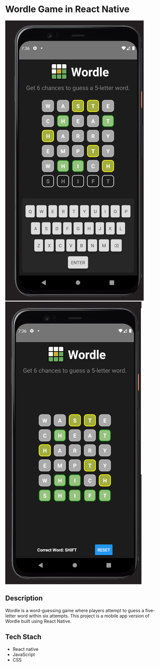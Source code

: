 # Wordle Game in React Native

![Wordle Banner](./src/assets/images/ss1.png)
![Wordle Banner](./src/assets/images/ss2.png)

## Description

Wordle is a word-guessing game where players attempt to guess a five-letter word within six attempts. This project is a mobile app version of Wordle built using React Native.

## Tech Stach

- React native
- JavaScript
- CSS
